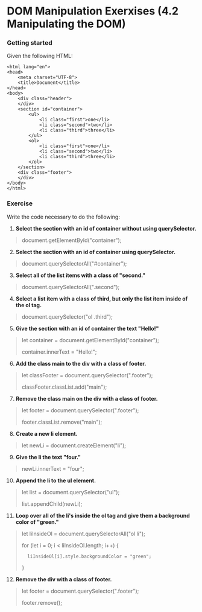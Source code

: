 # DOM Manipulation Exerxises (4.2 Manipulating the DOM)

### Getting started
Given the following HTML:

```<!DOCTYPE html>
<html lang="en">
<head>
    <meta charset="UTF-8">
    <title>Document</title>
</head>
<body>
    <div class="header">
    </div>
    <section id="container">
        <ul>
            <li class="first">one</li>
            <li class="second">two</li>
            <li class="third">three</li>
        </ul>
        <ol>
            <li class="first">one</li>
            <li class="second">two</li>
            <li class="third">three</li>
        </ol>
    </section>
    <div class="footer">
    </div>
</body>
</html>
```

### Exercise
Write the code necessary to do the following:
1. **Select the section with an id of container without using querySelector.**
> document.getElementById("container");

2. **Select the section with an id of container using querySelector.**
> document.querySelectorAll("#container");

3. **Select all of the list items with a class of "second."**
> document.querySelectorAll(".second");

4. **Select a list item with a class of third, but only the list item inside of the ol tag.**
> document.querySelector("ol .third");

5. **Give the section with an id of container the text "Hello!"**
> let container = document.getElementById("container");
>
> container.innerText = "Hello!";

6. **Add the class main to the div with a class of footer.**
> let classFooter = document.querySelector(".footer");
>
> classFooter.classList.add("main");

7. **Remove the class main on the div with a class of footer.**
> let footer = document.querySelector(".footer");
>
> footer.classList.remove("main");

8. **Create a new li element.**
> let newLi = document.createElement("li");

9. **Give the li the text "four."**
> newLi.innerText = "four";

10. **Append the li to the ul element.**
> let list = document.querySelector("ul");
>
> list.appendChild(newLi);

11. **Loop over all of the li's inside the ol tag and give them a background color of "green."**
> let liInsideOl = document.querySelectorAll("ol li");
>
> for (let i = 0; i < liInsideOl.length; i++) {
>
>       liInsideOl[i].style.backgroundColor = "green";
>
>   }

12. **Remove the div with a class of footer.**
> let footer = document.querySelector(".footer");
>
> footer.remove();

